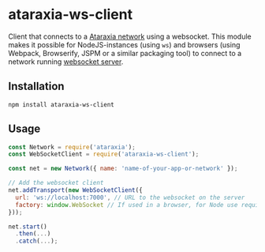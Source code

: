 # ataraxia-ws-client

Client that connects to a [Ataraxia network](https://github.com/aholstenson/ataraxia)
using a websocket. This module makes it possible for NodeJS-instances (using
`ws`) and browsers (using Webpack, Browserify, JSPM or a similar packaging tool)
to connect to a network running [websocket server](https://github.com/aholstenson/ataraxia/tree/master/packages/ws-server).

## Installation

```
npm install ataraxia-ws-client
```

## Usage

```javascript
const Network = require('ataraxia');
const WebSocketClient = require('ataraxia-ws-client');

const net = new Network({ name: 'name-of-your-app-or-network' });

// Add the websocket client
net.addTransport(new WebSocketClient({
  url: 'ws://localhost:7000', // URL to the websocket on the server
  factory: window.WebSocket // If used in a browser, for Node use require('ws')
}));

net.start()
  .then(...)
  .catch(...);
```
